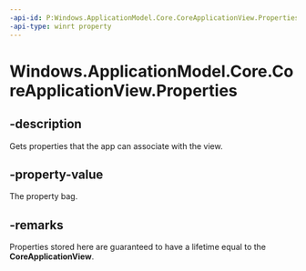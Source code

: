 ```yaml
---
-api-id: P:Windows.ApplicationModel.Core.CoreApplicationView.Properties
-api-type: winrt property
---
```


<!-- Property syntax.
public IPropertySet Properties { get; }
-->

# Windows.ApplicationModel.Core.CoreApplicationView.Properties

## -description
Gets properties that the app can associate with the view.

## -property-value
The property bag.

## -remarks
Properties stored here are guaranteed to have a lifetime equal to the **CoreApplicationView**.
